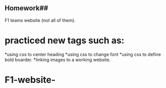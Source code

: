 ## Homework##

F1 teams website (not all of them). 
# practiced new tags such as: # 
*using css to center heading
*using css to change font
*using css to define bold boarder.
*linking images to a working website.

# F1-website-
